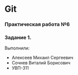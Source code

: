 # Git
### Практическая работа №6
### Задание 1. 

Выполнили:
* Алексеев Михаил Сергеевич
* Сочнев Виталий Борисович
* УВП-311
